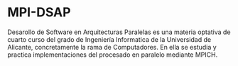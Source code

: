 # MPI-DSAP
Desarollo de Software en Arquitecturas Paralelas es una materia optativa de cuarto curso del grado de Ingeniería Informatica de la Universidad de Alicante, concretamente la rama de Computadores. En ella se estudia y practica implementaciones del procesado en paralelo mediante MPICH.
